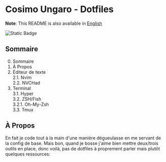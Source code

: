 # Cosimo Ungaro - Dotfiles

**Note**: This README is also available in [English](https://github.com/cos-imo/dotfiles/blob/main/README-EN.md)

![Static Badge](https://img.shields.io/badge/Dotfiles-grey?logo=files&logoColor=white)

## Sommaire
0. Sommaire
1. À Propos   
2. Éditeur de texte   
2.1. Nvim      
2.2. NVCHad   
4. Terminal   
3.1. Hyper   
3.2. ZSH/Fish   
   3.2.1. Oh-My-Zsh   
3.3. Tmux   

## À Propos
En fait je code tout à la main d'une manière dégueulasse en me servant de la config de base. Mais bon, quand je bosse j'aime bien mettre deux/trois outils en place, donc voilà, pas de dotfiles à proprement parler mais plutôt quelques ressources:
